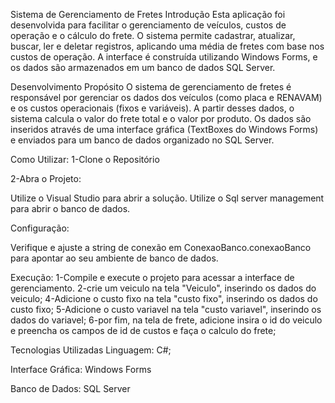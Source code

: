Sistema de Gerenciamento de Fretes
Introdução
Esta aplicação foi desenvolvida para facilitar o gerenciamento de veículos, custos de operação e o cálculo do frete. O sistema permite cadastrar, atualizar, buscar, ler e deletar registros, aplicando uma média de fretes com base nos custos de operação. A interface é construída utilizando Windows Forms, e os dados são armazenados em um banco de dados SQL Server.

Desenvolvimento
Propósito
O sistema de gerenciamento de fretes é responsável por gerenciar os dados dos veículos (como placa e RENAVAM) e os custos operacionais (fixos e variáveis). A partir desses dados, o sistema calcula o valor do frete total e o valor por produto. Os dados são inseridos através de uma interface gráfica (TextBoxes do Windows Forms) e enviados para um banco de dados organizado no SQL Server.

Como Utilizar:
1-Clone o Repositório

2-Abra o Projeto:

Utilize o Visual Studio para abrir a solução.
Utilize o Sql server management para abrir o banco de dados.

Configuração:

Verifique e ajuste a string de conexão em ConexaoBanco.conexaoBanco para apontar ao seu ambiente de banco de dados.

Execução:
1-Compile e execute o projeto para acessar a interface de gerenciamento.
2-crie um veiculo na tela "Veiculo", inserindo os dados do veiculo;
4-Adicione o custo fixo na tela "custo fixo", inserindo os dados do custo fixo;
5-Adicione o custo variavel na tela "custo variavel", inserindo os dados do variavel;
6-por fim, na tela de frete, adicione insira o id do veiculo e preencha os campos de id de custos e faça o calculo do frete;


Tecnologias Utilizadas
Linguagem: C#;

Interface Gráfica: Windows Forms

Banco de Dados: SQL Server
